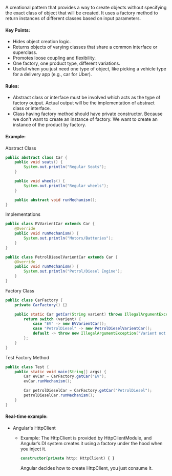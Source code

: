 A creational pattern that provides a way to create objects without specifying the exact class of object that will be created. It uses a factory method to return instances of different classes based on input parameters.

#### Key Points:
* Hides object creation logic.
* Returns objects of varying classes that share a common interface or superclass.
* Promotes loose coupling and flexibility.
* One factory, one product type, different variations.
* Useful when you just need one type of object, like picking a vehicle type for a delivery app (e.g., car for Uber).

#### Rules:
* Abstract class or interface must be involved which acts as the type of factory output. Actual output will be the implementation of abstract class or interface.
* Class having factory method should have private constructor. Because we don't want to create an instance of factory. We want to create an instance of the product by factory.

#### Example:

Abstract Class
```java
public abstract class Car {
    public void seats() {
        System.out.println("Regular Seats");
    }

    public void wheels() {
        System.out.println("Regular wheels");
    }

    public abstract void runMechanism();
}
```
Implementations
```java
public class EVVarientCar extends Car {
    @Override
    public void runMechanism() {
        System.out.println("Motors/Batteries");
    }
}

```

```java
public class PetrolDieselVarientCar extends Car {
    @Override
    public void runMechanism() {
        System.out.println("Petrol/Diesel Engine");
    }
}
```
Factory Class
```java
public class CarFactory {
    private CarFactory() {}

    public static Car getCar(String varient) throws IllegalArgumentException {
        return switch (varient) {
            case "EV" -> new EVVarientCar();
            case "PetrolDiesel" -> new PetrolDieselVarientCar();
            default -> throw new IllegalArgumentException("Varient not found");
        };
    }
}
```
Test Factory Method
```java
public class Test {
    public static void main(String[] args) {
        Car evCar = CarFactory.getCar("EV");
        evCar.runMechanism();

        Car petrolDieselCar = CarFactory.getCar("PetrolDiesel");
        petrolDieselCar.runMechanism();
    }
}
```

#### Real-time example:
* Angular's HttpClient
    * Example: The HttpClient is provided by HttpClientModule, and Angular’s DI system creates it using a factory under the hood when you inject it.
        ```ts
        constructor(private http: HttpClient) { }
        ```
    
        Angular decides how to create HttpClient, you just consume it.